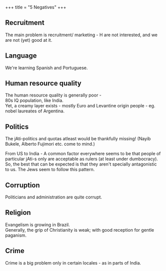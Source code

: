 +++
title = "5 Negatives"
+++

## Recruitment
The main problem is recruitment/ marketing - H are not interested, and we are not (yet) good at it.

## Language
We're learning Spanish and Portuguese.

## Human resource quality
The human resource quality is generally poor -  
80s IQ population, like India.  
Yet, a creamy layer exists - mostly Euro and Levantine origin people - eg. nobel laureates of Argentina.

## Politics
The jAti-politics and quotas atleast would be thankfully missing! (Nayib Bukele, Alberto Fujimori etc. come to mind.)

From US to India - A common factor everywhere seems to be that people of particular jAti-s only are acceptable as rulers (at least under dumbocracy). So, the best that can be expected is that they aren't specially antagonistic to us. The Jews seem to follow this pattern.

## Corruption
Politicians and administration are quite corrupt.

## Religion
Evangelism is growing in Brazil.  
Generally, the grip of Christianity is weak; with good reception for gentle paganism.

## Crime
Crime is a big problem only in certain locales - as in parts of India.